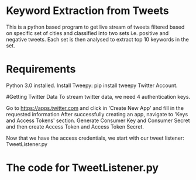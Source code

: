 # Keyword Extraction from Tweets
This is a python based program to get live stream of tweets filtered based on specific set of cities and classified into two sets i.e. positive and negative tweets. Each set is then analysed to extract top 10 keywords in the set.

# Requirements

Python 3.0 installed.
Install Tweepy: pip install tweepy
Twitter Account.

#Getting Twitter Data
To stream twitter data, we need 4 authentication keys.

Go to https://apps.twitter.com and click in 'Create New App' and fill in the requested information
After successfully creating an app, navigate to 'Keys and Access Tokens' section.
Generate Consumer Key and Consumer Secret and then create Access Token and Access Token Secret.

Now that we have the access credentials, we start with our tweet listener: TweetListener.py

# The code for TweetListener.py


